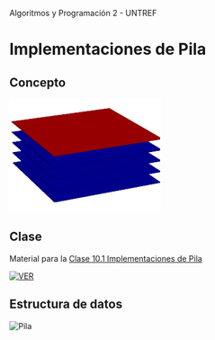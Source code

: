 Algoritmos y Programación 2 - UNTREF

# Implementaciones de Pila

## Concepto

![Pila](img/Stack.png)

## Clase 

Material para la [Clase 10.1 Implementaciones de Pila](https://youtu.be/OkEtSAeqZEc)

[![VER](https://img.youtube.com/vi/OkEtSAeqZEc/0.jpg)](https://www.youtube.com/watch?v=OkEtSAeqZEc)

## Estructura de datos

![Pila][pila]

[pila]: http://upload.wikimedia.org/wikipedia/commons/thumb/d/d1/Pila.svg/391px-Pila.svg.png "Pila"

